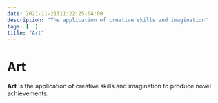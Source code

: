```yaml
---
date: 2021-11-21T11:22:25-04:00
description: "The application of creative skills and imagination"
tags: [  ]
title: "Art"
---
```


# Art

**Art** is the application of creative skills and imagination to produce novel achievements.
